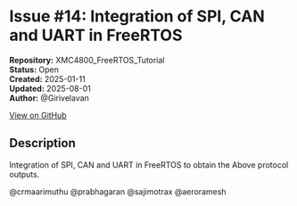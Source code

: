 # Issue #14: Integration of SPI, CAN and UART in FreeRTOS

**Repository:** XMC4800_FreeRTOS_Tutorial  
**Status:** Open  
**Created:** 2025-01-11  
**Updated:** 2025-08-01  
**Author:** @Girivelavan  

[View on GitHub](https://github.com/Simtestlab/XMC4800_FreeRTOS_Tutorial/issues/14)

## Description

Integration of SPI, CAN and UART in FreeRTOS to obtain the Above protocol outputs.

@crmaarimuthu @prabhagaran @sajimotrax @aeroramesh 